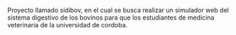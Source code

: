 Proyecto llamado sidibov, en el cual se busca realizar un simulador web del sistema digestivo de los bovinos para que los estudiantes de medicina veterinaria de la universidad de cordoba.
